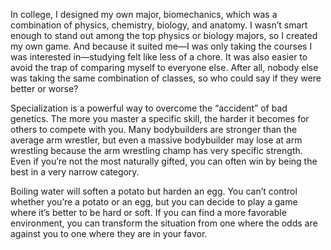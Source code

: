 In college, I designed my own major, biomechanics, which was a
combination of physics, chemistry, biology, and anatomy. I wasn’t
smart enough to stand out among the top physics or biology majors, so
I created my own game. And because it suited me—I was only taking
the courses I was interested in—studying felt like less of a chore. It was
also easier to avoid the trap of comparing myself to everyone else.
After all, nobody else was taking the same combination of classes, so
who could say if they were better or worse?

Specialization is a powerful way to overcome the “accident” of bad
genetics. The more you master a specific skill, the harder it becomes
for others to compete with you. Many bodybuilders are stronger than
the average arm wrestler, but even a massive bodybuilder may lose at
arm wrestling because the arm wrestling champ has very specific
strength. Even if you’re not the most naturally gifted, you can often
win by being the best in a very narrow category.

Boiling water will soften a potato but harden an egg. You can’t
control whether you’re a potato or an egg, but you can decide to play a
game where it’s better to be hard or soft. If you can find a more
favorable environment, you can transform the situation from one
where the odds are against you to one where they are in your favor.